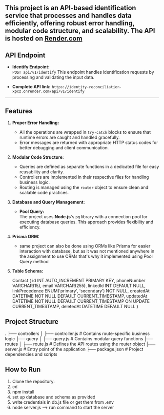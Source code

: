 This project is an **API-based identification service** that processes and handles data efficiently, offering robust error handling, modular code structure, and scalability. The API is hosted on [Render.com](https://render.com)
---

## API Endpoint

- **Identify Endpoint:**  
  `POST api/v1/identify`
  This endpoint handles identification requests by processing and validating the input data.


- **Complete API link:** 
  `https://identity-reconciliation-xpxz.onrender.com/api/v1/identify`

---

## Features

1. **Proper Error Handling:**  
   - All the operations are wrapped in `try-catch` blocks to ensure that runtime errors are caught and handled gracefully.  
   - Error messages are returned with appropriate HTTP status codes for better debugging and client communication.

2. **Modular Code Structure:**  
   - Queries are defined as separate functions in a dedicated file for easy reusability and clarity.  
   - Controllers are implemented in their respective files for handling business logic.  
   - Routing is managed using the `router` object to ensure clean and scalable code practices.

3. **Database and Query Management:**  
   - **Pool Query:**  
     The project uses **Node.js**'s `pg` library with a connection pool for executing database queries. This approach provides flexibility and efficiency.

4. **Prisma ORM:**
    - same project can also be done using ORMs like Prisma for easier interaction with database, but as it was not mentioned
    anywhere in the assignment to use ORMs that's why it implemented using Pool Query method

5. **Table Schema:**
    
    Contact (
    id INT AUTO_INCREMENT PRIMARY KEY,
    phoneNumber VARCHAR(15),
    email VARCHAR(255),
    linkedId INT DEFAULT NULL,
    linkPrecedence ENUM('primary', 'secondary') NOT NULL,
    createdAt DATETIME NOT NULL DEFAULT CURRENT_TIMESTAMP,
    updatedAt DATETIME NOT NULL DEFAULT CURRENT_TIMESTAMP ON UPDATE CURRENT_TIMESTAMP,
    deletedAt DATETIME DEFAULT NULL
)
   
     
## Project Structure

. ├── controllers │ ├── controller.js # Contains route-specific business logic ├── query │ ├── query.js # Contains modular query functions ├── routes │ ├── route.js # Defines the API routes using the router object ├── server.js # Entry point of the application ├── package.json # Project dependencies and scripts


## How to Run

1. Clone the repository:
2. cd <Identity-Reconciliation->
3. npm install
4. set up database and schema as provided
5. write credentials in db.js file or get them from .env
5. node server.js --> run command to start the server
